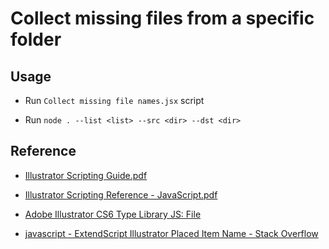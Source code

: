 # Collect missing files from a specific folder

## Usage

- Run `Collect missing file names.jsx` script

- Run `node . --list <list> --src <dir> --dst <dir>`

## Reference

- [Illustrator Scripting Guide.pdf](http://wwwimages.adobe.com/content/dam/Adobe/en/devnet/pdf/illustrator/scripting/CC/Illustrator%20Scripting%20Guide.pdf)

- [Illustrator Scripting Reference - JavaScript.pdf](http://wwwimages.adobe.com/content/dam/Adobe/en/devnet/pdf/illustrator/scripting/CC/Illustrator%20Scripting%20Reference%20-%20JavaScript.pdf)

- [Adobe Illustrator CS6 Type Library JS: File](http://jongware.mit.edu/iljscs6html/iljscs6/pc_File.html)

- [javascript - ExtendScript Illustrator Placed Item Name - Stack Overflow](http://stackoverflow.com/questions/34905134/extendscript-illustrator-placed-item-name)
